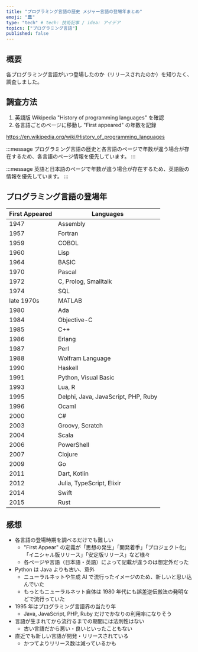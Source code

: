 ```yaml
---
title: "プログラミング言語の歴史 メジャー言語の登場年まとめ"
emoji: "🏛️"
type: "tech" # tech: 技術記事 / idea: アイデア
topics: ["プログラミング言語"]
published: false
---
```


## 概要

各プログラミング言語がいつ登場したのか（リリースされたのか）を知りたく、調査しました。

## 調査方法

1. 英語版 Wikipedia "History of programming languages" を確認
1. 各言語ごとのページに移動し "First appeared" の年数を記録

https://en.wikipedia.org/wiki/History_of_programming_languages

:::message
プログラミング言語の歴史と各言語のページで年数が違う場合が存在するため、各言語のページ情報を優先しています。
:::

:::message
英語と日本語のページで年数が違う場合が存在するため、英語版の情報を優先しています。
:::

## プログラミング言語の登場年

| First Appeared | Languages                           |
| -------------- | ----------------------------------- |
| 1947           | Assembly                            |
| 1957           | Fortran                             |
| 1959           | COBOL                               |
| 1960           | Lisp                                |
| 1964           | BASIC                               |
| 1970           | Pascal                              |
| 1972           | C, Prolog, Smalltalk                |
| 1974           | SQL                                 |
| late 1970s     | MATLAB                              |
| 1980           | Ada                                 |
| 1984           | Objective-C                         |
| 1985           | C++                                 |
| 1986           | Erlang                              |
| 1987           | Perl                                |
| 1988           | Wolfram Language                    |
| 1990           | Haskell                             |
| 1991           | Python, Visual Basic                |
| 1993           | Lua, R                              |
| 1995           | Delphi, Java, JavaScript, PHP, Ruby |
| 1996           | Ocaml                               |
| 2000           | C#                                  |
| 2003           | Groovy, Scratch                     |
| 2004           | Scala                               |
| 2006           | PowerShell                          |
| 2007           | Clojure                             |
| 2009           | Go                                  |
| 2011           | Dart, Kotlin                        |
| 2012           | Julia, TypeScript, Elixir           |
| 2014           | Swift                               |
| 2015           | Rust                                |

## 感想

- 各言語の登場時期を調べるだけでも難しい
  - "First Appear" の定義が「思想の発生」「開発着手」「プロジェクト化」「イニシャル版リリース」「安定版リリース」など様々
  - 各ページや言語（日本語・英語）によって記載が違うのは想定外だった
- Python は Java よりも古い、意外
  - ニューラルネットや生成 AI で流行ったイメージのため、新しいと思い込んでいた
  - もっともニューラルネット自体は 1980 年代にも誤差逆伝搬法の発明などで流行っていた
- 1995 年はプログラミング言語界の当たり年
  - Java, JavaScript, PHP, Ruby だけでかなりの利用率になりそう
- 言語が生まれてから流行るまでの期間には法則性はない
  - 古い言語だから悪い・良いといったこともない
- 直近でも新しい言語が開発・リリースされている
  - かつてよりリリース数は減っているかも  
